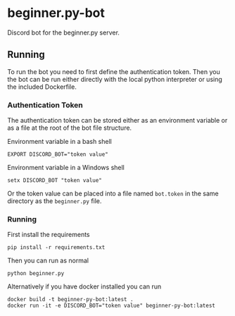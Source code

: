 # beginner.py-bot
Discord bot for the beginner.py server.

## Running
To run the bot you need to first define the authentication token. Then you the bot can be run either directly with the local python interpreter or using the included Dockerfile.

### Authentication Token
The authentication token can be stored either as an environment variable or as a file at the root of the bot file structure.

Environment variable in a bash shell

    EXPORT DISCORD_BOT="token value"

Environment variable in a Windows shell

    setx DISCORD_BOT "token value"

Or the token value can be placed into a file named `bot.token` in the same directory as the `beginner.py` file.

### Running
First install the requirements

    pip install -r requirements.txt

Then you can run as normal

    python beginner.py

Alternatively if you have docker installed you can run

    docker build -t beginner-py-bot:latest .
    docker run -it -e DISCORD_BOT="token value" beginner-py-bot:latest
